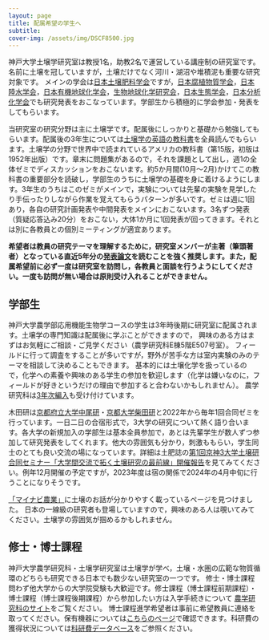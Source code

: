 ```yaml
---
layout: page
title: 配属希望の学生へ
subtitle:
cover-img: /assets/img/DSCF8500.jpg
---
```

神戸大学土壌学研究室は教授1名，助教2名で運営している講座制の研究室です。名前に土壌を冠していますが，土壌だけでなく河川・湖沼や堆積泥も重要な研究対象です。
メインの学会は[日本土壌肥料学会](http://jssspn.jp/)ですが，[日本腐植物質学会](http://www.research.kobe-u.ac.jp/ans-soil/jhss/)，[日本陸水学会](http://www.jslim.jp/)，[日本有機地球化学会](http://ogeochem.jp/)，[生物地球化学研究会](https://sites.google.com/site/biogeochemnet/%E6%A6%82%E8%A6%81)，[日本生態学会](https://www.esj.ne.jp/esj/)，[日本分析化学会](https://www.jsac.jp/)でも研究発表をおこなっています。学部生から積極的に学会参加・発表をしてもらいます。

当研究室の研究分野は主に土壌学です。配属後にしっかりと基礎から勉強してもらいます。配属後の3年生については[土壌学の英語の教科書](https://www.pearson.com/en-us/subject-catalog/p/nature-and-properties-of-soils-the/P200000000825/9780137516933)を全員読んでもらいます。土壌学の分野で世界中で読まれているアメリカの教科書（第15版，初版は1952年出版）です。章末に問題集があるので，それを課題として出し，週1の全体ゼミでディスカッションをおこないます。約5か月間(10月～2月)かけてこの教科書の重要部分を読破し，学部生のうちに土壌学の基礎を身に着けるようにします。3年生のうちはこのゼミがメインで，実験については先輩の実験を見学したり手伝ったりしながら作業を覚えてもらうパターンが多いです。ゼミは週に1回あり，各自の研究計画発表や中間発表をメインにおこないます。3名ずつ発表（質疑応答込み20分）をおこない，大体1か月に1回発表が回ってきます。それとは別に各教員との個別ミーティングが適宜あります。

**希望者は教員の研究テーマを理解するために，研究室メンバーが主著（筆頭著者）となっている直近5年分の[発表論文](https://kobesoillab.github.io/publications/)を読むことを強く推奨します。また，配属希望前に必ず一度は研究室を訪問し，各教員と面談を行うようにしてください。一度も訪問が無い場合は原則受け入れることができません。**

## 学部生
神戸大学農学部応用機能生物学コースの学生は3年時後期に研究室に配属されます。土壌学の専門知識は配属後に学ぶことができますので，
興味のある方はまずはお気軽にご相談・ご見学ください（農学研究科E棟5階E507号室）。
フィールドに行って調査をすることが多いですが，野外が苦手な方は室内実験のみのテーマを相談して決めることもできます。
基本的には土壌化学を扱っているので，化学への素養や興味のある学生の参加を歓迎します（化学は嫌いなのに，フィールドが好きというだけの理由で参加すると合わないかもしれません）。
農学研究科は[3年次編入](http://www.ans.kobe-u.ac.jp/jyukensei/hen-nyu.html)も受け付けています。

木田研は[京都府立大学中尾研](https://na4ka5.wixsite.com/kpu-soil-chemistry)・[京都大学柴田研](https://sites.google.com/site/makotosbt/home)と2022年から毎年1回合同ゼミを行っています。一日二日の合宿形式で，3大学の研究について熱く語り合います。各大学の新規加入の学部生は基本全員参加で，あとは先輩学生が数人ずつ参加して研究発表をしてくれます。他大の雰囲気も分かり，刺激ももらい，学生同士のとても良い交流の場になっています。詳細は土肥誌の[第1回京神3大学土壌研合同セミナー「大学間交流で拓く土壌研究の最前線」開催報告](https://www.jstage.jst.go.jp/article/dojo/94/2/94_940210/_article/-char/ja/)を見てみてください。例年12月開催の予定ですが，2023年度は宿の関係で2024年の4月中旬に行うことになりそうです。

[「マイナビ農業」](https://agri.mynavi.jp/tag/%e5%9c%9f%e5%a3%8c/)に土壌のお話が分かりやすく載っているページを見つけました。
日本の一線級の研究者も登場していますので，興味のある人は覗いてみてください。土壌学の雰囲気が掴めるかもしれません。

## 修士・博士課程
神戸大学農学研究科・土壌学研究室は土壌学が学べ，土壌・水圏の広範な物質循環のどちらも研究できる日本でも数少ない研究室の一つです。
修士・博士課程問わず他大学からの大学院受験も大歓迎です。修士課程（博士課程前期課程）・博士課程（博士課程後期課程）から参加したい方は入学手続きについて
[農学研究科のサイト](http://www.ans.kobe-u.ac.jp/jyukensei/top.html)をご覧ください。
博士課程進学希望者は事前に希望教員に連絡を取ってください。保有機器については[こちらのページ](https://morimarukida.github.io/facilities/)で確認できます。科研費の獲得状況については[科研費データベース](https://nrid.nii.ac.jp/ja/index/)をご参照ください。
